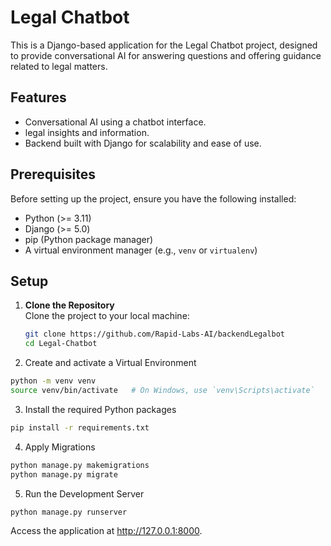 # Legal Chatbot

This is a Django-based application for the Legal Chatbot project, designed to provide conversational AI for answering questions and offering guidance related to legal matters.

## Features

- Conversational AI using a chatbot interface.
- legal insights and information.
- Backend built with Django for scalability and ease of use.

## Prerequisites

Before setting up the project, ensure you have the following installed:

- Python (>= 3.11)
- Django (>= 5.0)
- pip (Python package manager)
- A virtual environment manager (e.g., `venv` or `virtualenv`)

## Setup

1. **Clone the Repository**  
   Clone the project to your local machine:
   ```bash
   git clone https://github.com/Rapid-Labs-AI/backendLegalbot
   cd Legal-Chatbot

2. Create and activate a Virtual Environment

```bash
python -m venv venv
source venv/bin/activate   # On Windows, use `venv\Scripts\activate`
```
3. Install the required Python packages

```bash
pip install -r requirements.txt
```
4. Apply Migrations

```bash
python manage.py makemigrations
python manage.py migrate
```

5. Run the Development Server

```bash
python manage.py runserver
```


Access the application at http://127.0.0.1:8000.
